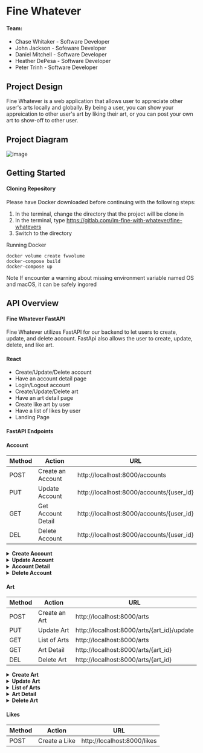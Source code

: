 # Fine Whatever

#### Team:

* Chase Whitaker - Software Developer
* John Jackson - Sofeware Developer
* Daniel Mitchell - Software Developer
* Heather DePesa - Software Developer
* Peter Trinh - Software Developer

## Project Design

Fine Whatever is a web application that allows user to appreciate other user's arts locally and globally. By being a user, you can show your appreication to other user's art by liking their art, or you can post your own art to show-off to other user.

## Project Diagram

![image](/uploads/170867856e84ec83f0924c3e4e1902f2/image.png)

## Getting Started

#### Cloning Repository

Please have Docker downloaded before continuing with the following steps:
1. In the terminal, change the directory that the project will be clone in
2. In the terminal, type https://gitlab.com/im-fine-with-whatever/fine-whatevers
3. Switch to the directory

Running Docker
```
docker volume create fwvolume
docker-compose build
docker-compose up
```

Note
If encounter a warning about missing environment variable named OS and macOS, it can be safely ingored

## API Overview

#### Fine Whatever FastAPI

Fine Whatever utilizes FastAPI for our backend to let users to create, update, and delete account. FastApi also allows the user to create, update, delete, and like art.

#### React

* Create/Update/Delete account
* Have an account detail page
* Login/Logout account
* Create/Update/Delete art
* Have an art detail page
* Create like art by user
* Have a list of likes by user
* Landing Page

#### FastAPI Endpoints

#### Account

| Method | Action             | URL                                |
|  ----- | ------------------ | ---------------------------------- |
|  POST  |  Create an Account  | http://localhost:8000/accounts |
| PUT | Update Account | http://localhost:8000/accounts/{user_id} |
| GET | Get Account Detail | http://localhost:8000/accounts/{user_id} |
| DEL | Delete Account | http://localhost:8000/accounts/{user_id} |

 <details>
<summary><strong>Create Account</strong></summary>
<br>

#### Input:
```
{
    "username": "string",
    "password": "string",
    "email": "string",
    "user_pic_url": "string",
    "bio": "string",
    "zipcode": 0
}
```
#### Ouput:
```
{
    "access_token": "string",
    "token_type": "Bearer",
    "account": {
      "id": 0,
      "username": "string",
      "email": "string",
      "user_pic_url": "string",
      "bio": "string",
      "zipcode": 0
  }
}
```

</details>

 <details>
<summary><strong>Update Account</strong></summary>
<br>

#### Input:
```
{
    "username": "string",
    "email": "string",
    "user_pic_url": "string",
    "bio": "string",
    "zipcode": "string"
}
```
#### Ouput:
```
{
    "id": 0,
    "username": "string",
    "email": "string",
    "user_pic_url": "string",
    "bio": "string",
    "zipcode": 0
}
```

</details>

</details>

<details>
<summary><strong>Account Detail</strong></summary>
<br>

```
{
	"id": 0,
  "username": "string",
  "email": "string",
  "user_pic_url": "string",
  "bio": "string",
  "zipcode": 0
}
```

</details>

<details>
<summary><strong>Delete Account</strong></summary>
<br>

```
{
	true
}
```

</details>

#### Art

| Method | Action             | URL                                |
|  ----- | ------------------ | ---------------------------------- |
| POST | Create an Art | http://localhost:8000/arts |
| PUT | Update Art | http://localhost:8000/arts/{art_id}/update |
| GET | List of Arts | http://localhost:8000/arts |
| GET | Art Detail | http://localhost:8000/arts/{art_id} |
| DEL | Delete Art | http://localhost:8000/arts/{art_id} |

 <details>
<summary><strong>Create Art</strong></summary>
<br>

#### Input:
```
{
    "title": "string",
    "category": "string",
    "art_pic_url": "string",
    "description": "string",
    "price": 0
}
```
#### Ouput:
```
{
    "id": 0,
    "user_id": 0,
    "title": "string",
    "category": "string",
    "art_pic_url": "string",
    "description": "string",
    "price": 0
}
```

</details>

 <details>
<summary><strong>Update Art</strong></summary>
<br>

#### Input:
```
{
    "title": "string",
    "category": "string",
    "art_pic_url": "string",
    "description": "string",
    "price": 0

}
```
#### Ouput:
```
{
    "id": 0,
    "user_id": 0,
    "title": "string",
    "category": "string",
    "art_pic_url": "string",
    "description": "string",
    "price": 0
}
```

</details>

<details>
<summary><strong>List of Arts</strong></summary>
<br>

```
[
  {
      "id": 0,
      "user_id": 0,
      "title": "string",
      "category": "string",
      "art_pic_url": "string",
      "description": "string",
      "price": 0,
      "username": "string"
  }
]
```

</details>

<details>
<summary><strong>Art Detail</strong></summary>
<br>

```
{
    "id": 0,
    "user_id": 0,
    "title": "string",
    "category": "string",
    "art_pic_url": "string",
    "description": "string",
    "price": 0,
    "username": "string"
}
```

</details>

<details>
<summary><strong>Delete Art</strong></summary>
<br>

```
{
	true
}
```

</details>

#### Likes
| Method | Action             | URL                                |
|  ----- | ------------------ | ---------------------------------- |
| POST | Create a Like | http://localhost:8000/likes |

